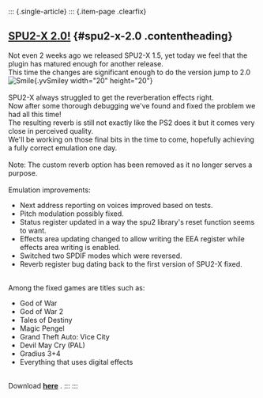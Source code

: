::: {.single-article}
::: {.item-page .clearfix}
## [SPU2-X 2.0!](/81-spu2-x-2-0.html) {#spu2-x-2.0 .contentheading}

Not even 2 weeks ago we released SPU2-X 1.5, yet today we feel that the
plugin has matured enough for another release.\
This time the changes are significant enough to do the version jump to
2.0
![Smile](https://pcsx2.net/images/stories/frontend/smilies/smile.gif){.yvSmiley
width="20" height="20"}\
\
SPU2-X always struggled to get the reverberation effects right.\
Now after some thorough debugging we\'ve found and fixed the problem we
had all this time!\
The resulting reverb is still not exactly like the PS2 does it but it
comes very close in perceived quality.\
We\'ll be working on those final bits in the time to come, hopefully
achieving a fully correct emulation one day.\
\
Note: The custom reverb option has been removed as it no longer serves a
purpose.\
\
Emulation improvements:

-   Next address reporting on voices improved based on tests.
-   Pitch modulation possibly fixed.
-   Status register updated in a way the spu2 library\'s reset function
    seems to want.
-   Effects area updating changed to allow writing the EEA register
    while effects area writing is enabled.
-   Switched two SPDIF modes which were reversed.
-   Reverb register bug dating back to the first version of SPU2-X
    fixed.

\
Among the fixed games are titles such as:

-   God of War
-   God of War 2
-   Tales of Destiny
-   Magic Pengel
-   Grand Theft Auto: Vice City
-   Devil May Cry (PAL)
-   Gradius 3+4
-   Everything that uses digital effects

\
Download **[here](/download/finish/9-plugins/16-spu2-x.html)** .
:::
:::
